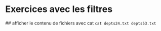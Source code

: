 # Exercices avec les filtres

## afficher le contenu de fichiers avec cat 
`cat depts24.txt depts53.txt`
